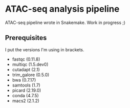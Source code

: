 # ATAC-seq analysis pipeline

ATAC-seq pipeline wrote in Snakemake. Work in progress ;)

## Prerequisites

I put the versions I'm using in brackets. 

* fastqc (0.11.8)
* multiqc (1.5.dev0)
* cutadapt (2.1)
* trim\_galore (0.5.0)
* bwa (0.7.17)
* samtools (1.7)
* picard (2.19.0)
* conda (4.7.5)
* macs2 (2.1.2)
